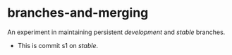 # branches-and-merging

An experiment in maintaining persistent *development* and *stable* branches.

* This is commit s1 on *stable*.
